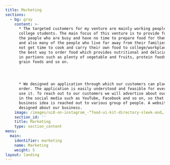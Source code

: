 ```yaml
---
title: Marketing
sections:
  - bg: gray
    content: >-
      * The targeted customers for my venture are mainly working people and
      college students. The main focus of this venture is to provide food for
      the people who are busy and have no time to prepare food for themselves
      and also many of the people who live far away from their families and do
      not get time to cook and carry their own food to college/workplace this is
      the best way to order food which provides nutritional and delicious food
      in portions such as plenty of vegetable and fruits, protein foods, whole
      grain foods and so on.




      * We designed an application through which our customers can place an
      order. The application is easily understood and feasible for everyone to
      use it. To reach out to our customers we will advertise about our business
      in the social media such as YouTube, Facebook and so on, so that our
      business idea is reached out to various group of people. A website is also
      designed about our business.
    image: /images/ui8-on-instagram_-“food-ui-kit-directory-sleek-and….jpg
    section_id: ''
    title: Marketing
    type: section_content
menu:
  main:
    identifier: marketing
    name: Marketing
    weight: 5
layout: landing
---
```


